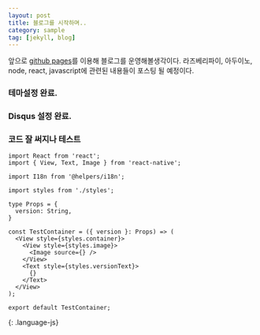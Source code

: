 ```yaml
---
layout: post
title: 블로그를 시작하며..
category: sample
tag: [jekyll, blog]
---
```


앞으로 [github pages](https://pages.github.com/)를 이용해 블로그를 운영해볼생각이다.
라즈베리파이, 아두이노, node, react, javascript에 관련된 내용들이 포스팅 될 예정이다.

### 테마설정 완료.

### Disqus 설정 완료.

### 코드 잘 써지나 테스트
~~~
import React from 'react';
import { View, Text, Image } from 'react-native';

import I18n from '@helpers/i18n';

import styles from './styles';

type Props = {
  version: String,
}

const TestContainer = ({ version }: Props) => (
  <View style={styles.container}>
    <View style={styles.image}>
      <Image source={} />
    </View>
    <Text style={styles.versionText}>
      {}
    </Text>
  </View>
);

export default TestContainer;

~~~
{: .language-js}
